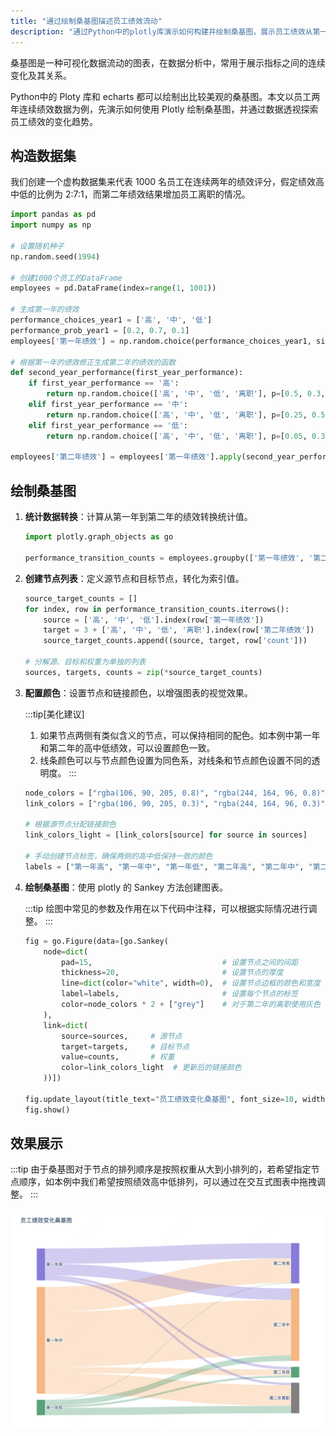 ```yaml
---
title: "通过绘制桑基图描述员工绩效流动"
description: "通过Python中的plotly库演示如何构建并绘制桑基图，展示员工绩效从第一年到第二年的流动情况。"
---
```


桑基图是一种可视化数据流动的图表，在数据分析中，常用于展示指标之间的连续变化及其关系。

Python中的 Ploty 库和 echarts 都可以绘制出比较美观的桑基图。本文以员工两年连续绩效数据为例，先演示如何使用 Plotly 绘制桑基图，并通过数据透视探索员工绩效的变化趋势。

## 构造数据集

我们创建一个虚构数据集来代表 1000 名员工在连续两年的绩效评分，假定绩效高中低的比例为 2:7:1，而第二年绩效结果增加员工离职的情况。

```python
import pandas as pd
import numpy as np

# 设置随机种子
np.random.seed(1994)

# 创建1000个员工的DataFrame
employees = pd.DataFrame(index=range(1, 1001))

# 生成第一年的绩效
performance_choices_year1 = ['高', '中', '低']
performance_prob_year1 = [0.2, 0.7, 0.1]
employees['第一年绩效'] = np.random.choice(performance_choices_year1, size=1000, p=performance_prob_year1)

# 根据第一年的绩效修正生成第二年的绩效的函数
def second_year_performance(first_year_performance):
    if first_year_performance == '高':
        return np.random.choice(['高', '中', '低', '离职'], p=[0.5, 0.3, 0.1, 0.1])
    elif first_year_performance == '中':
        return np.random.choice(['高', '中', '低', '离职'], p=[0.25, 0.5, 0.05, 0.2])
    elif first_year_performance == '低':
        return np.random.choice(['高', '中', '低', '离职'], p=[0.05, 0.35, 0.1, 0.5])

employees['第二年绩效'] = employees['第一年绩效'].apply(second_year_performance)
```

## 绘制桑基图

1. **统计数据转换**：计算从第一年到第二年的绩效转换统计值。

    ```python
    import plotly.graph_objects as go
    
    performance_transition_counts = employees.groupby(['第一年绩效', '第二年绩效']).size().reset_index(name='count')
    ```

2. **创建节点列表**：定义源节点和目标节点，转化为索引值。

    ```python
    source_target_counts = []
    for index, row in performance_transition_counts.iterrows():
        source = ['高', '中', '低'].index(row['第一年绩效'])
        target = 3 + ['高', '中', '低', '离职'].index(row['第二年绩效'])
        source_target_counts.append((source, target, row['count']))
    
    # 分解源、目标和权重为单独的列表
    sources, targets, counts = zip(*source_target_counts)
    ```

3. **配置颜色**：设置节点和链接颜色，以增强图表的视觉效果。

   :::tip[美化建议]
    1. 如果节点两侧有类似含义的节点，可以保持相同的配色。如本例中第一年和第二年的高中低绩效，可以设置颜色一致。
    2. 线条颜色可以与节点颜色设置为同色系，对线条和节点颜色设置不同的透明度。
    :::

   ```python
   node_colors = ["rgba(106, 90, 205, 0.8)", "rgba(244, 164, 96, 0.8)", "rgba(46, 139, 87, 0.8)"]
   link_colors = ["rgba(106, 90, 205, 0.3)", "rgba(244, 164, 96, 0.3)", "rgba(46, 139, 87, 0.3)"]
   
   # 根据源节点分配链接颜色
   link_colors_light = [link_colors[source] for source in sources]
   
   # 手动创建节点标签，确保两侧的高中低保持一致的颜色
   labels = ["第一年高", "第一年中", "第一年低", "第二年高", "第二年中", "第二年低", "第二年离职"]
   ```

4. **绘制桑基图**：使用 plotly 的 Sankey 方法创建图表。

   :::tip
   绘图中常见的参数及作用在以下代码中注释，可以根据实际情况进行调整。
   :::

   ```python
   fig = go.Figure(data=[go.Sankey(
       node=dict(
           pad=15,                             # 设置节点之间的间距
           thickness=20,                       # 设置节点的厚度
           line=dict(color="white", width=0),  # 设置节点边框的颜色和宽度
           label=labels,                       # 设置每个节点的标签
           color=node_colors * 2 + ["grey"]    # 对于第二年的离职使用灰色
       ),
       link=dict(
           source=sources,     # 源节点
           target=targets,     # 目标节点
           value=counts,       # 权重
           color=link_colors_light  # 更新后的链接颜色
       ))])
   
   fig.update_layout(title_text="员工绩效变化桑基图", font_size=10, width=800, height=600)
   fig.show()
   ```

## 效果展示

:::tip
由于桑基图对于节点的排列顺序是按照权重从大到小排列的，若希望指定节点顺序，如本例中我们希望按照绩效高中低排列，可以通过在交互式图表中拖拽调整。
:::

![员工绩效桑基图](../../../assets/plotly-sankey-chart.png)
